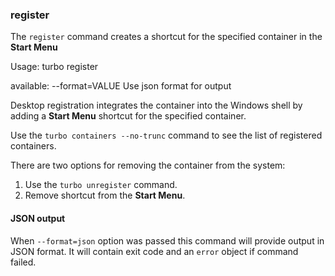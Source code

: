 ### register

The `register` command creates a shortcut for the specified container in the **Start Menu**

Usage: turbo register <options> <container>

<options> available:
      --format=VALUE         Use json format for output

Desktop registration integrates the container into the Windows shell by adding a **Start Menu** shortcut for the specified container.

Use the `turbo containers --no-trunc` command to see the list of registered containers.

There are two options for removing the container from the system:

1. Use the `turbo unregister` command.
1. Remove shortcut from the **Start Menu**.

#### JSON output

When `--format=json` option was passed this command will provide output in JSON format. It will contain exit code and an `error` object if command failed.
